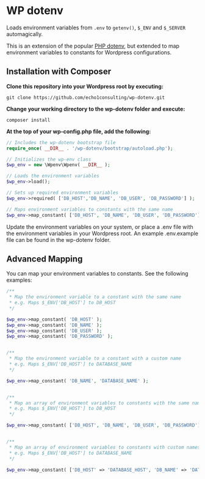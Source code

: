 WP dotenv
==========

Loads environment variables from `.env` to `getenv()`, `$_ENV` and `$_SERVER` automagically.

This is an extension of the popular [PHP dotenv](https://github.com/vlucas/phpdotenv), but extended to map environment variables to constants for Wordpress configurations.


Installation with Composer
--------------------------

**Clone this repository into your Wordpress root by executing:**

```git clone https://github.com/echo1consulting/wp-dotenv.git```

**Change your working directory to the wp-dotenv folder and execute:**

`composer install`

**At the top of your wp-config.php file, add the following:**

```php
// Includes the wp-dotenv bootstrap file
require_once( __DIR__ . '/wp-dotenv/bootstrap/autoload.php');

// Initializes the wp-env class
$wp_env = new \Wpenv\Wpenv( __DIR__ );

// Loads the environment variables
$wp_env->load();

// Sets up required environment variables
$wp_env->required( ['DB_HOST','DB_NAME', 'DB_USER', 'DB_PASSWORD'] );

// Maps environment variables to constants with the same name
$wp_env->map_constant( ['DB_HOST', 'DB_NAME', 'DB_USER', 'DB_PASSWORD'] );

```

Update the environment variables on your system, or place a .env file with the environment variables in your Wordpress root. An example .env.example file can be found in the wp-dotenv folder.


Advanced Mapping
--------------------------
You can map your environment variables to constants. See the following examples:

```php
/**
 * Map the environment variable to a constant with the same name
 * e.g. Maps $_ENV['DB_HOST'] to DB_HOST
 */

$wp_env->map_constant( 'DB_HOST' );
$wp_env->map_constant( 'DB_NAME' );
$wp_env->map_constant( 'DB_USER' );
$wp_env->map_constant( 'DB_PASSWORD' );


/**
 * Map the environment variable to a constant with a custom name
 * e.g. Maps $_ENV['DB_HOST'] to DATABASE_NAME
 */

$wp_env->map_constant( 'DB_NAME', 'DATABASE_NAME' );


/**
 * Map an array of environment variables to constants with the same name
 * e.g. Maps $_ENV['DB_HOST'] to DB_HOST
 */

$wp_env->map_constant( ['DB_HOST', 'DB_NAME', 'DB_USER', 'DB_PASSWORD'] );


/**
 * Map an array of environment variables to constants with custom names
 * e.g. Maps $_ENV['DB_HOST'] to DATABASE_NAME
 */

$wp_env->map_constant( ['DB_HOST' => 'DATABASE_HOST', 'DB_NAME' => 'DATABASE_NAME', 'DB_USER' => 'DATABASE_USER', 'DB_PASSWORD' => 'DATABASE_PASSWORD'] );
```